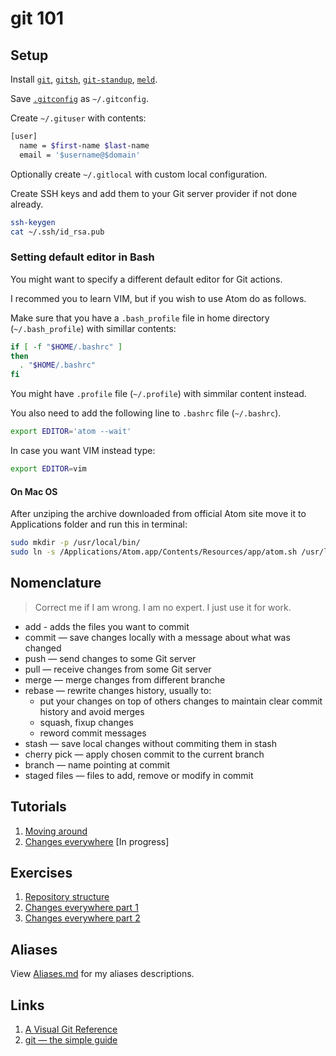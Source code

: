 # git 101

## Setup

Install [`git`](https://git-scm.com/download/linux), [`gitsh`](https://github.com/thoughtbot/gitsh/blob/master/CONTRIBUTING.md#contributing-a-feature), [`git-standup`](https://github.com/kamranahmedse/git-standup), [`meld`](http://meldmerge.org/).

Save [`.gitconfig`](https://github.com/wieczorek1990/dotfiles/blob/master/.gitconfig) as `~/.gitconfig`.

Create `~/.gituser` with contents:

```sh
[user]
  name = $first-name $last-name
  email = '$username@$domain'
```

Optionally create `~/.gitlocal` with custom local configuration.

Create SSH keys and add them to your Git server provider if not done already.

```sh
ssh-keygen
cat ~/.ssh/id_rsa.pub
```

### Setting default editor in Bash

You might want to specify a different default editor for Git actions.

I recommed you to learn VIM, but if you wish to use Atom do as follows.

Make sure that you have a `.bash_profile` file in home directory (`~/.bash_profile`) with simillar contents:

```sh
if [ -f "$HOME/.bashrc" ]
then
  . "$HOME/.bashrc"
fi
```

You might have `.profile` file (`~/.profile`) with simmilar content instead.

You also need to add the following line to `.bashrc` file (`~/.bashrc`).

```sh
export EDITOR='atom --wait'
```

In case you want VIM instead type:

```sh
export EDITOR=vim
```

#### On Mac OS

After unziping the archive downloaded from official Atom site move it to
Applications folder and run this in terminal:

```sh
sudo mkdir -p /usr/local/bin/
sudo ln -s /Applications/Atom.app/Contents/Resources/app/atom.sh /usr/local/bin/atom
```

## Nomenclature

> Correct me if I am wrong. I am no expert. I just use it for work.

* add - adds the files you want to commit
* commit — save changes locally with a message about what was changed
* push — send changes to some Git server
* pull — receive changes from some Git server
* merge — merge changes from different branche
* rebase — rewrite changes history, usually to:
  * put your changes on top of others changes to maintain clear commit history and avoid merges
  * squash, fixup changes
  * reword commit messages
* stash — save local changes without commiting them in stash
* cherry pick — apply chosen commit to the current branch
* branch — name pointing at commit
* staged files — files to add, remove or modify in commit

## Tutorials

1. [Moving around](/tutorials/1.md)
2. [Changes everywhere](/tutorials/2.md) [In progress]

## Exercises

1. [Repository structure](/exercises/1.md)
2. [Changes everywhere part 1](/exercises/2-1.md)
3. [Changes everywhere part 2](/exercises/2-2.md)

## Aliases

View [Aliases.md](/Aliases.md) for my aliases descriptions.

## Links

1. [A Visual Git Reference](http://marklodato.github.io/visual-git-guide/index-en.html)
2. [git — the simple guide](http://rogerdudler.github.io/git-guide/)

